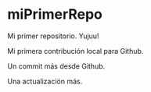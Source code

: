 # miPrimerRepo

Mi primer repositorio. Yujuu!

Mi primera contribución local para Github.

Un commit más desde Github.

Una actualización más.
